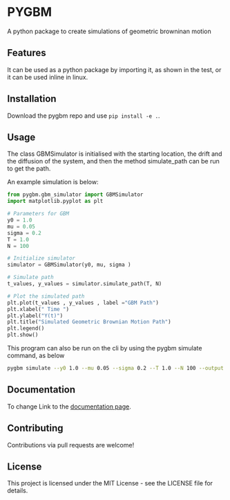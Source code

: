 # PYGBM

A python package to create simulations of geometric browninan motion

## Features
It can be used as a python package by importing it, as shown in the test, or it can be used inline in linux.

## Installation

Download the pygbm repo and use `pip install -e .`.

## Usage
The class GBMSimulator is initialised with the starting location, the drift and the diffusion of the system, and then the method simulate_path can be run to get the path.

An example simulation is below:

```python
from pygbm.gbm_simulator import GBMSimulator
import matplotlib.pyplot as plt

# Parameters for GBM
y0 = 1.0
mu = 0.05
sigma = 0.2
T = 1.0
N = 100

# Initialize simulator
simulator = GBMSimulator(y0, mu, sigma )

# Simulate path
t_values, y_values = simulator.simulate_path(T, N)

# Plot the simulated path
plt.plot(t_values , y_values , label ="GBM Path")
plt.xlabel(" Time ")
plt.ylabel("Y(t)")
plt.title("Simulated Geometric Brownian Motion Path")
plt.legend()
plt.show()
```

This program can also be run on the cli by using the pygbm simulate command, as below
```bash
pygbm simulate --y0 1.0 --mu 0.05 --sigma 0.2 --T 1.0 --N 100 --output gbm_plot.png
```

## Documentation

To change
Link to the [documentation page](https://pygbmdariodis2024.readthedocs.io/en/latest/#).

## Contributing

Contributions via pull requests are welcome!

## License

This project is licensed under the MIT License - see the LICENSE file for details.